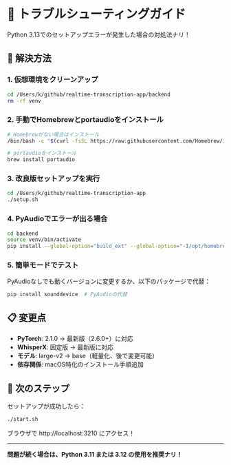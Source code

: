 # 🚨 トラブルシューティングガイド

Python 3.13でのセットアップエラーが発生した場合の対処法ナリ！

## 🔧 解決方法

### 1. 仮想環境をクリーンアップ
```bash
cd /Users/k/github/realtime-transcription-app/backend
rm -rf venv
```

### 2. 手動でHomebrewとportaudioをインストール
```bash
# Homebrewがない場合はインストール
/bin/bash -c "$(curl -fsSL https://raw.githubusercontent.com/Homebrew/install/HEAD/install.sh)"

# portaudioをインストール
brew install portaudio
```

### 3. 改良版セットアップを実行
```bash
cd /Users/k/github/realtime-transcription-app
./setup.sh
```

### 4. PyAudioでエラーが出る場合
```bash
cd backend
source venv/bin/activate
pip install --global-option="build_ext" --global-option="-I/opt/homebrew/include" --global-option="-L/opt/homebrew/lib" pyaudio
```

### 5. 簡単モードでテスト
PyAudioなしでも動くバージョンに変更するか、以下のパッケージで代替：
```bash
pip install sounddevice  # PyAudioの代替
```

## 📋 変更点

- **PyTorch**: 2.1.0 → 最新版（2.6.0+）に対応
- **WhisperX**: 固定版 → 最新版に対応  
- **モデル**: large-v2 → base（軽量化、後で変更可能）
- **依存関係**: macOS特化のインストール手順追加

## 🎯 次のステップ

セットアップが成功したら：
```bash
./start.sh
```

ブラウザで http://localhost:3210 にアクセス！

---

**問題が続く場合は、Python 3.11 または 3.12 の使用を推奨ナリ！**
